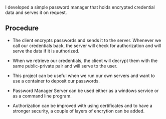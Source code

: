 I developed a simple password manager that holds encrypted credential data and serves it on request. 

## Procedure
- The client encrypts passwords and sends it to the server. Whenever we call our credentials back, the server will check for authorization and will serve the data if it is authorized.

- When we retrieve our credentials, the client will decrypt them with the same public-private pair and will serve to the user.

- This project can be useful when we run our own servers and want to use a container to deposit our passwords. 

- Password Manager Server can be used either as a windows service or as a command line program. 

- Authorization can be improved with using certificates and to have a stronger security, a couple of layers of encrytion can be added.
